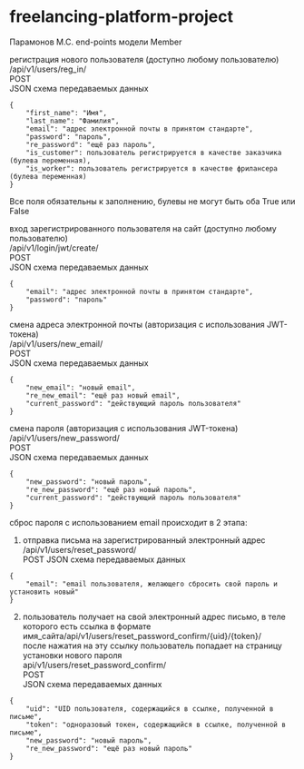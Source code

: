 # freelancing-platform-project

Парамонов М.С.
end-points модели Member

регистрация нового пользователя (доступно любому пользователю)  
/api/v1/users/reg_in/  
POST  
JSON схема передаваемых данных
~~~
{
    "first_name": "Имя",
    "last_name": "Фамилия",
    "email": "адрес электронной почты в принятом стандарте",
    "password": "пароль",
    "re_password": "ещё раз пароль",
    "is_customer": пользователь регистрируется в качестве заказчика (булева переменная),
    "is_worker": пользователь регистрируется в качестве фрилансера (булева переменная)
}
~~~
Все поля обязательны к заполнению, булевы не могут быть оба True или False

вход зарегистрированного пользователя на сайт (доступно любому пользователю)  
/api/v1/login/jwt/create/  
POST  
JSON схема передаваемых данных
~~~
{
    "email": "адрес электронной почты в принятом стандарте",
    "password": "пароль"
}
~~~

смена адреса электронной почты (авторизация с использования JWT-токена)  
/api/v1/users/new_email/  
POST  
JSON схема передаваемых данных
~~~
{
    "new_email": "новый email",
    "re_new_email": "ещё раз новый email",
    "current_password": "действующий пароль пользователя"
}
~~~

смена пароля (авторизация с использования JWT-токена)  
/api/v1/users/new_password/  
POST  
JSON схема передаваемых данных
~~~
{
    "new_password": "новый пароль",
    "re_new_password": "ещё раз новый пароль",
    "current_password": "действующий пароль пользователя"
}
~~~

сброс пароля с использованием email происходит в 2 этапа:  
1) отправка письма на зарегистрированный электронный адрес  
/api/v1/users/reset_password/  
POST
JSON схема передаваемых данных
~~~
{
    "email": "email пользователя, желающего сбросить свой пароль и установить новый"
}
~~~
2) пользователь получает на свой электронный адрес письмо, в теле которого есть ссылка в формате  
имя_сайта/api/v1/users/reset_password_confirm/{uid}/{token}/  
после нажатия на эту ссылку пользователь попадает на страницу установки нового пароля  
api/v1/users/reset_password_confirm/  
POST  
JSON схема передаваемых данных
~~~
{
    "uid": "UID пользователя, содержащийся в ссылке, полученной в письме",
    "token": "одноразовый токен, содержащийся в ссылке, полученной в письме",
    "new_password": "новый пароль",
    "re_new_password": "ещё раз новый пароль"
}
~~~

